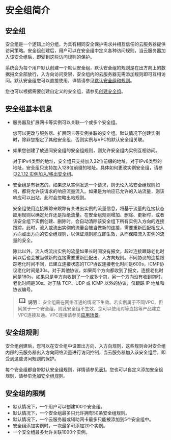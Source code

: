# 安全组简介<a name="zh-cn_topic_0073379079"></a>

## 安全组<a name="section14990143614615"></a>

安全组是一个逻辑上的分组，为具有相同安全保护需求并相互信任的云服务器提供访问策略。安全组创建后，用户可以在安全组中定义各种访问规则，当云服务器加入该安全组后，即受到这些访问规则的保护。

系统会为每个用户默认创建一个默认安全组，默认安全组的规则是在出方向上的数据报文全部放行，入方向访问受限，安全组内的云服务器无需添加规则即可互相访问。默认安全组您可以直接使用，详情请参见[默认安全组和规则](默认安全组和规则.md)。

您也可以根据需要创建自定义的安全组，请参见[创建安全组](创建安全组.md)。

## 安全组基本信息<a name="section5253115620307"></a>

-   服务器及扩展网卡等实例可以关联一个或多个安全组。

    您可以更改与服务器、扩展网卡等实例关联的安全组。默认情况下创建实例时，除非您指定了其他安全组，否则实例与VPC的默认安全组关联。

-   如果您创建了放通同安全组的安全组规则，则允许安全组内实例互相访问。

    对于IPv4类型的地址，安全组只支持加入32位前缀的地址，对于IPv6类型的地址，安全组只支持加入128位前缀的地址。具体如何更改实例安全组，请参见[2.1.12 实例加入/移出安全组](实例加入-移出安全组.md)。

-   安全组是有状态的。如果您从实例发送一个请求，则无论入站安全组规则如何，都将允许该请求的响应流量流入。如果是为响应已允许的入站流量，则该响应可以出站，此时会忽略出站规则。

    安全组使用连接跟踪来跟踪有关进出实例的流量信息，将基于流量的连接状态应用规则以确定允许还是拒绝流量。在安全组规则增加、删除、更新时，或者该安全组下实例创建、删除时，会自动清除该安全组下所有实例入方向的连接跟踪，此时，流入或流出实例的流量会被当做新的连接，需要重新匹配相应入方向或出方向的安全组规则，以保证规则能立即生效，从而保障流入实例的流量的安全。

    除此以外，流入或流出实例的流量如果长时间没有报文，超过连接跟踪老化时间以后也会被当做新的连接需要重新匹配出、入方向规则。不同协议的连接跟踪老化时间不同，已建立连接状态的TCP协议连接老化时间是600s，ICMP协议老化时间是30s。对于其他协议，如果两个方向都收到了报文，连接老化时间是180s，如果只是单方向收到了一个或多个包，另一个方向没有收到包时，老化时间是30s。对于除 TCP、UDP 或 ICMP 以外的协议，仅跟踪 IP 地址和协议编号。


>![](public_sys-resources/icon-note.gif) **说明：** 
>安全组需在网络互通的情况下生效。若实例属于不同VPC，但同属于一个安全组，则此安全组不生效，您可以使用对等连接等产品建立VPC连接互通。VPC连接请参见[应用场景](https://support.huaweicloud.com/productdesc-vpc/overview_0002.html)。

## 安全组规则<a name="section1293516499168"></a>

安全组创建后，您可以在安全组中设置出方向、入方向规则，这些规则会对安全组内部的云服务器出入方向网络流量进行访问控制，当云服务器加入该安全组后，即受到这些访问规则的保护。

每个安全组都自带默认安全组规则，详情请参见[表1](默认安全组和规则.md#table1580115155277)。您也可以自定义添加安全组规则，请参见[添加安全组规则](添加安全组规则.md)。

## 安全组的限制<a name="section1795142593815"></a>

-   默认情况下，一个用户可以创建100个安全组。
-   默认情况下，一个安全组最多只允许拥有50条安全组规则。
-   默认情况下，一个云服务器或辅助网卡最多只能被添加到5个安全组中。
-   安全组添加实例时，一次最多可添加20个实例。
-   一个安全组最多允许关联1000个实例。

